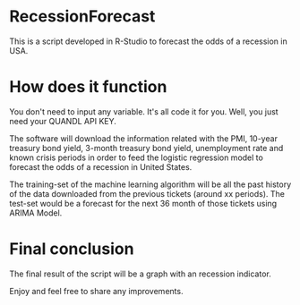 # RecessionForecast
This is a script developed in R-Studio to forecast the odds of a recession in USA.

# How does it function
You don't need to input any variable. It's all code it for you. Well, you just need your QUANDL API KEY.

The software will download the information related with the PMI, 10-year treasury bond yield, 3-month treasury bond yield, unemployment rate and known crisis periods in order to feed the logistic regression model to forecast the odds of a recession in United States. 

The training-set of the machine learning algorithm will be all the past history of the data downloaded from the previous tickets (around xx periods). The test-set would be a forecast for the next 36 month of those tickets using ARIMA Model.

# Final conclusion
The final result of the script will be a graph with an recession indicator.

Enjoy and feel free to share any improvements.
